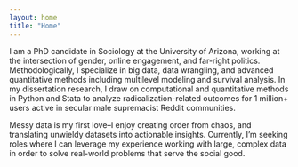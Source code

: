 ```yaml
---
layout: home
title: "Home"
---
```


I am a PhD candidate in Sociology at the University of Arizona, working at the intersection of gender, online engagement, and far-right politics. Methodologically, I specialize in big data, data wrangling, and advanced quantitative methods including multilevel modeling and survival analysis. In my dissertation research, I draw on computational and quantitative methods in Python and Stata to analyze radicalization-related outcomes for 1 million+ users active in secular male supremacist Reddit communities.

Messy data is my first love–I enjoy creating order from chaos, and translating unwieldy datasets into actionable insights. Currently, I’m seeking roles where I can leverage my experience working with large, complex data in order to solve real-world problems that serve the social good.
